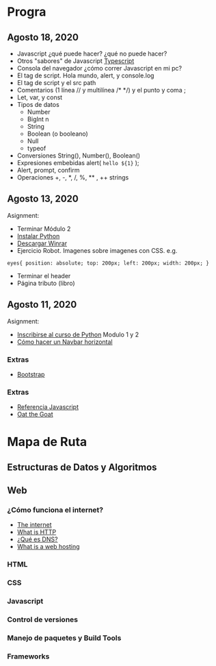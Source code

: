 # Progra

## Agosto 18, 2020
- Javascript ¿qué puede hacer? ¿qué no puede hacer?
- Otros "sabores" de Javascript [Typescript](https://www.typescriptlang.org/)
- Consola del navegador ¿cómo correr Javascript en mi pc? 
- El tag de script. Hola mundo, alert, y console.log
- El tag de script y el src path
- Comentarios (1 línea // y multilínea /* */) y el punto y coma ;
- Let, var, y const
- Tipos de datos
  - Number
  - BigInt n
  - String
  - Boolean (o booleano)
  - Null
  - typeof
- Conversiones String(), Number(), Boolean()
- Expresiones embebidas alert( `hello ${1}` );
- Alert, prompt, confirm
- Operaciones +, -, *, /, %, ** , ++ strings

## Agosto 13, 2020
Asignment:
- Terminar Módulo 2
- [Instalar Python](https://www.python.org/downloads/)
- [Descargar Winrar](https://www.winrar.es/descargas)
- Ejercicio Robot. Imagenes sobre imagenes con CSS. e.g.

``
  eyes{
          position: absolute;
          top: 200px;
          left: 200px;
          width: 200px;
      }
``
 
- Terminar el header
- Página tributo (libro)

## Agosto 11, 2020
Asignment:
- [Inscribirse al curso de Python](https://edube.org/study/pe1) Modulo 1 y 2
- [Cómo hacer un Navbar horizontal](https://www.w3schools.com/Css/css_navbar.asp)
### Extras
- [Bootstrap](https://getbootstrap.com/docs/4.5/examples/) 


### Extras
- [Referencia Javascript](https://developer.mozilla.org/en-US/docs/Web/JavaScript/Reference)
- [Oat the Goat](http://www.oatthegoat.co.nz/)

# Mapa de Ruta
## Estructuras de Datos y Algoritmos

## Web
### ¿Cómo funciona el internet?
- [The internet](https://web.stanford.edu/class/msande91si/www-spr04/readings/week1/InternetWhitepaper.htm)
- [What is HTTP](https://www.w3schools.com/whatis/whatis_http.asp)
- [¿Qué es DNS?](https://www.cloudflare.com/es-es/learning/dns/what-is-dns/)
- [What is a web hosting](https://www.website.com/beginnerguide/webhosting/6/1/what-is-web-hosting?.ws)

### HTML
### CSS
### Javascript
### Control de versiones
### Manejo de paquetes y Build Tools
### Frameworks

